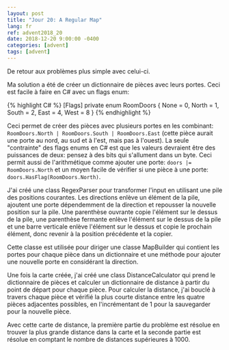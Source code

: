 ```yaml
---
layout: post
title: "Jour 20: A Regular Map"
lang: fr
ref: advent2018_20
date: 2018-12-20 9:00:00 -0400
categories: [advent]
tags: [advent]
---
```

De retour aux problèmes plus simple avec celui-ci.

Ma solution a été de créer un dictionnaire de pièces avec leurs portes. Ceci est facile à faire en C# avec un flags enum:

{% highlight C# %}
[Flags]
private enum RoomDoors
{
    None = 0,
    North = 1,
    South = 2,
    East = 4,
    West = 8
}
{% endhighlight %}

Ceci permet de créer des pièces avec plusieurs portes en les combinant: ```RoomDoors.North | RoomDoors.South | RoomDoors.East``` (cette pièce aurait une porte au nord, au sud et à l'est, mais pas à l'ouest). La seule "contrainte" des flags enums en C# est que les valeurs devraient être des puissances de deux: pensez à des bits qui s'allument dans un byte. Ceci permit aussi de l'arithmétique comme ajouter une porte: ```doors |= RoomDoors.North``` et un moyen facile de vérifier si une pièce à une porte: ```doors.HasFlag(RoomDoors.North)```.

J'ai créé une class RegexParser pour transformer l'input en utilisant une pile des positions courantes. Les directions enlève un élément de la pile, ajoutent une porte dépendemment de la direction et repousser la nouvelle position sur la pile. Une parenthèse ouvrante copie l'élément sur le dessus de la pile, une parenthèse fermante enlève l'élément sur le dessus de la pile et une barre verticale enlève l'élément sur le dessus et copie le prochain élément, donc revenir à la position précédente et la copier.

Cette classe est utilisée pour diriger une classe MapBuilder qui contient les portes pour chaque pièce dans un dictionnaire et une méthode pour ajouter une nouvelle porte en considérant la direction.

Une fois la carte créée, j'ai créé une class DistanceCalculator qui prend le dictionnaire de pièces et calculer un dictionnaire de distance à partir du point de départ pour chaque pièce. Pour calculer la distance, j'ai bouclé à travers chaque pièce et vérifié la plus courte distance entre les quatre pièces adjacentes possibles, en l'incrémentant de 1 pour la sauvegarder pour la nouvelle pièce.

Avec cette carte de distance, la première partie du problème est résolue en trouver la plus grande distance dans la carte et la seconde partie est résolue en comptant le nombre de distances supérieures à 1000.